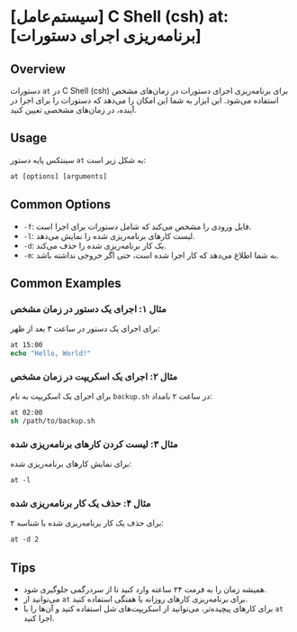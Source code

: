 # [سیستم‌عامل] C Shell (csh) at: [برنامه‌ریزی اجرای دستورات]

## Overview
دستورات `at` در C Shell (csh) برای برنامه‌ریزی اجرای دستورات در زمان‌های مشخص استفاده می‌شود. این ابزار به شما این امکان را می‌دهد که دستورات را برای اجرا در آینده، در زمان‌های مشخصی تعیین کنید.

## Usage
سینتکس پایه دستور `at` به شکل زیر است:

```csh
at [options] [arguments]
```

## Common Options
- `-f`: فایل ورودی را مشخص می‌کند که شامل دستورات برای اجرا است.
- `-l`: لیست کارهای برنامه‌ریزی شده را نمایش می‌دهد.
- `-d`: یک کار برنامه‌ریزی شده را حذف می‌کند.
- `-m`: به شما اطلاع می‌دهد که کار اجرا شده است، حتی اگر خروجی نداشته باشد.

## Common Examples
### مثال ۱: اجرای یک دستور در زمان مشخص
برای اجرای یک دستور در ساعت ۳ بعد از ظهر:
```csh
at 15:00
echo "Hello, World!"
```

### مثال ۲: اجرای یک اسکریپت در زمان مشخص
برای اجرای یک اسکریپت به نام `backup.sh` در ساعت ۲ بامداد:
```csh
at 02:00
sh /path/to/backup.sh
```

### مثال ۳: لیست کردن کارهای برنامه‌ریزی شده
برای نمایش کارهای برنامه‌ریزی شده:
```csh
at -l
```

### مثال ۴: حذف یک کار برنامه‌ریزی شده
برای حذف یک کار برنامه‌ریزی شده با شناسه ۲:
```csh
at -d 2
```

## Tips
- همیشه زمان را به فرمت ۲۴ ساعته وارد کنید تا از سردرگمی جلوگیری شود.
- می‌توانید از `at` برای برنامه‌ریزی کارهای روزانه یا هفتگی استفاده کنید.
- برای کارهای پیچیده‌تر، می‌توانید از اسکریپت‌های شل استفاده کنید و آن‌ها را با `at` اجرا کنید.
